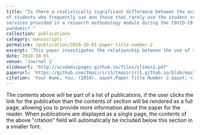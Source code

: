 ```yaml
---
title: "Is there a statistically significant difference between the academic performance 
of students who frequently use and those that rarely use the student support 
services provided in a research methodology module during the COVID-19 
pandemic? "
collection: publications
category: manuscripts
permalink: /publication/2010-10-01-paper-title-number-2
excerpt: 'This paper investigates the relationship between the use of student support services and academic performance in a research methodology module during the COVID-19 pandemic. It focuses on whether students who frequently accessed services such as tutoring, consultations, and online resources performed significantly better than those who made limited use of them. The study highlights how structured academic support played a critical role in helping students adapt to remote learning challenges. Findings emphasize the importance of institutional support systems in improving student outcomes, particularly during periods of disruption and uncertainty.'
date: 2010-10-01
venue: 'Journal 1'
slidesurl: 'http://academicpages.github.io/files/slides2.pdf'
paperurl: 'https://github.com/Tmaziriri5/tmaziriri5.github.io/blob/master/files/HMEMS80%C2%AD%C2%AD_67108768_Maziriri_TL.pdf'
citation: 'Your Name, You. (2010). &quot;Paper Title Number 2.&quot; <i>Journal 1</i>. 1(2).'
---
```


The contents above will be part of a list of publications, if the user clicks the link for the publication than the contents of section will be rendered as a full page, allowing you to provide more information about the paper for the reader. When publications are displayed as a single page, the contents of the above "citation" field will automatically be included below this section in a smaller font.

